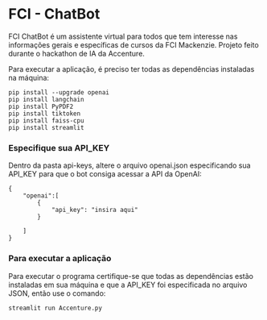 # FCI - ChatBot
FCI ChatBot é um assistente virtual para todos que tem interesse nas informações gerais e específicas de cursos da FCI Mackenzie. 
Projeto feito durante o hackathon de IA da Accenture.

Para executar a aplicação, é preciso ter todas as dependências instaladas na máquina:
```
pip install --upgrade openai
pip install langchain
pip install PyPDF2
pip install tiktoken
pip install faiss-cpu
pip install streamlit
```
### Especifique sua API_KEY
Dentro da pasta api-keys, altere o arquivo openai.json especificando sua API_KEY para que o bot consiga acessar a API da OpenAI:

```
{
	"openai":[
		{
			"api_key": "insira aqui"
		}

	]
}
```

### Para executar a aplicação
Para executar o programa certifique-se que todas as dependências estão instaladas em sua máquina e que a API_KEY foi especificada no arquivo JSON, então use o comando:

```
streamlit run Accenture.py
```

